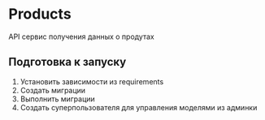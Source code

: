 # Products

API сервис получения данных о продутах

## Подготовка к запуску

1. Установить зависимости из requirements
2. Создать миграции
3. Выполнить миграции
4. Создать суперпользователя для управления моделями из админки
